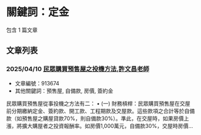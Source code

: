 # 關鍵詞：定金

包含 1 篇文章

## 文章列表

### 2025/04/10 [民眾購買預售屋之投機方法,許文昌老師](../../articles/913674_%E6%B0%91%E7%9C%BE%E8%B3%BC%E8%B2%B7%E9%A0%90%E5%94%AE%E5%B1%8B%E4%B9%8B%E6%8A%95%E6%A9%9F%E6%96%B9%E6%B3%95%2C%E8%A8%B1%E6%96%87%E6%98%8C%E8%80%81%E5%B8%AB.md)
- 文章編號：913674
- 其他關鍵詞：預售屋, 自備款, 房價, 簽約金

民眾購買預售屋從事投機之方法有二： • (一) 財務槓桿：民眾購買預售屋在交屋前分期繳納定金、簽約款、開工款、工程期款及交屋款。這些款項之合計等於自備款（如預售屋之購屋貸款70%，則自備款30%）。準此，在交屋時，如果房價上漲，將擴大購屋者之投資報酬率。如房價1,000萬元，自備款30%，交屋時房價...
